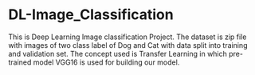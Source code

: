 # DL-Image_Classification
This is Deep Learning Image classification Project.
The dataset is zip file with images of two class label of Dog and Cat with data split into training and validation set.
The concept used is Transfer Learning in which pre-trained model VGG16 is used for building our model. 
